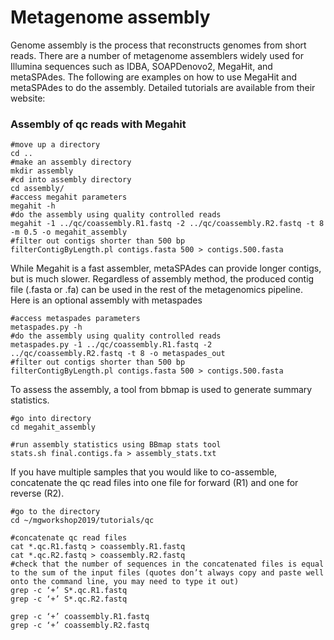 # Metagenome assembly
Genome assembly is the process that reconstructs genomes from short reads. There are a number of metagenome assemblers widely used for Illumina sequences such as IDBA, SOAPDenovo2, MegaHit, and metaSPAdes. The following are examples on how to use MegaHit and metaSPAdes to do the assembly. Detailed tutorials are available from their website:

### Assembly of qc reads with Megahit
```
#move up a directory  
cd ..  
#make an assembly directory  
mkdir assembly  
#cd into assembly directory  
cd assembly/  
#access megahit parameters  
megahit -h  
#do the assembly using quality controlled reads  
megahit -1 ../qc/coassembly.R1.fastq -2 ../qc/coassembly.R2.fastq -t 8 -m 0.5 -o megahit_assembly  
#filter out contigs shorter than 500 bp  
filterContigByLength.pl contigs.fasta 500 > contigs.500.fasta
```  
While Megahit is a fast assembler, metaSPAdes can provide longer contigs, but is much slower. Regardless of assembly method, the produced contig file (.fasta or .fa) can be used in the rest of the metagenomics pipeline.  
Here is an optional assembly with metaspades

```  
#access metaspades parameters  
metaspades.py -h  
#do the assembly using quality controlled reads  
metaspades.py -1 ../qc/coassembly.R1.fastq -2 ../qc/coassembly.R2.fastq -t 8 -o metaspades_out  
#filter out contigs shorter than 500 bp  
filterContigByLength.pl contigs.fasta 500 > contigs.500.fasta  
```  
To assess the assembly, a tool from bbmap is used to generate summary statistics.
```
#go into directory  
cd megahit_assembly  

#run assembly statistics using BBmap stats tool  
stats.sh final.contigs.fa > assembly_stats.txt
```
If you have multiple samples that you would like to co-assemble, concatenate the qc read files into one file for forward (R1) and one for reverse (R2).

```
#go to the directory  
cd ~/mgworkshop2019/tutorials/qc  

#concatenate qc read files  
cat *.qc.R1.fastq > coassembly.R1.fastq  
cat *.qc.R2.fastq > coassembly.R2.fastq  
#check that the number of sequences in the concatenated files is equal to the sum of the input files (quotes don’t always copy and paste well onto the command line, you may need to type it out)  
grep -c ‘+’ S*.qc.R1.fastq  
grep -c ‘+’ S*.qc.R2.fastq  

grep -c ‘+’ coassembly.R1.fastq  
grep -c ‘+’ coassembly.R2.fastq
```
